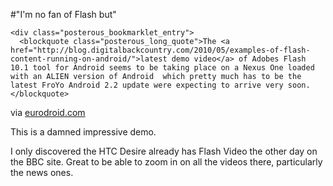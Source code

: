 #"I'm no fan of Flash but"


    <div class="posterous_bookmarklet_entry">
      <blockquote class="posterous_long_quote">The <a href="http://blog.digitalbackcountry.com/2010/05/examples-of-flash-content-running-on-android/">latest demo video</a> of Adobes Flash 10.1 tool for Android seems to be taking place on a Nexus One loaded with an ALIEN version of Android  which pretty much has to be the latest FroYo Android 2.2 update were expecting to arrive very soon.</blockquote>

<div class="posterous_quote_citation">via <a href="http://www.eurodroid.com/2010/05/android-2-2-and-flash-player-10-1-together-in-one-video/">eurodroid.com</a></div>
    <p>This is a damned impressive demo. 
</p><p>I only discovered the HTC Desire already has Flash Video the other day on the BBC site. Great to be able to zoom in on all the videos there, particularly the news ones.</p></div>
  